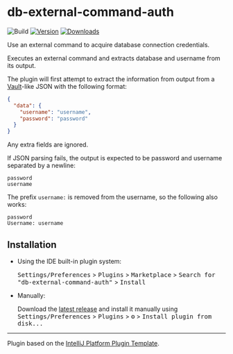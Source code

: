 # db-external-command-auth

![Build](https://github.com/liff/db-external-command-auth/workflows/Build/badge.svg)
[![Version](https://img.shields.io/jetbrains/plugin/v/23933.svg)](https://plugins.jetbrains.com/plugin/23933)
[![Downloads](https://img.shields.io/jetbrains/plugin/d/23933.svg)](https://plugins.jetbrains.com/plugin/23933)

<!-- Plugin description -->
Use an external command to acquire database connection credentials.

Executes an external command and extracts database and username from its output.

The plugin will first attempt to extract the information from output from a [Vault](https://www.vaultproject.io/)-like JSON with the following format:

```json
{
  "data": {
    "username": "username",
    "password": "password"
  }
}  
```

Any extra fields are ignored.

If JSON parsing fails, the output is expected to be password and username separated by a newline:

```
password
username
```

The prefix `username:` is removed from the username, so the following also works:

```
password
Username: username
```
<!-- Plugin description end -->

## Installation

- Using the IDE built-in plugin system:
  
  <kbd>Settings/Preferences</kbd> > <kbd>Plugins</kbd> > <kbd>Marketplace</kbd> > <kbd>Search for "db-external-command-auth"</kbd> >
  <kbd>Install</kbd>
  
- Manually:

  Download the [latest release](https://github.com/liff/db-external-command-auth/releases/latest) and install it manually using
  <kbd>Settings/Preferences</kbd> > <kbd>Plugins</kbd> > <kbd>⚙️</kbd> > <kbd>Install plugin from disk...</kbd>


---
Plugin based on the [IntelliJ Platform Plugin Template][template].

[template]: https://github.com/JetBrains/intellij-platform-plugin-template
[docs:plugin-description]: https://plugins.jetbrains.com/docs/intellij/plugin-user-experience.html#plugin-description-and-presentation
